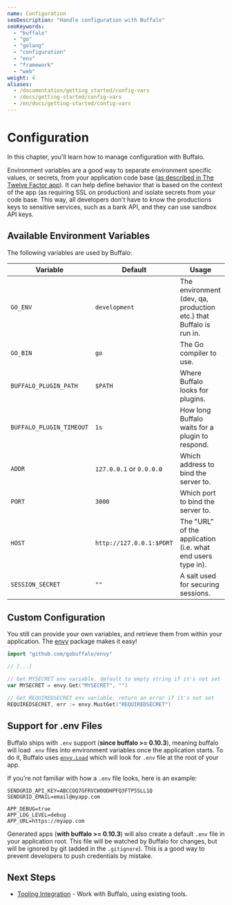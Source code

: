 ```yaml
---
name: Configuration
seoDescription: "Handle configuration with Buffalo"
seoKeywords:
  - "buffalo"
  - "go"
  - "golang"
  - "configuration"
  - "env"
  - "framework"
  - "web"
weight: 4
aliases:
  - /documentation/getting_started/config-vars
  - /docs/getting-started/config-vars
  - /en/docs/getting-started/config-vars
---
```


# Configuration

In this chapter, you'll learn how to manage configuration with Buffalo.

Environment variables are a good way to separate environment specific values, or secrets, from your application code base ([as described in The Twelve Factor app](https://12factor.net/config)). It can help define behavior that is based on the context of the app (as requiring SSL on production) and isolate secrets from your code base. This way, all developers don't have to know the productions keys to sensitive services, such as a bank API, and they can use sandbox API keys.

## Available Environment Variables

The following variables are used by Buffalo:

| Variable                 | Default                  | Usage                                                      |
| ---                      | ---                      | ---                                                        |
| `GO_ENV`                 | `development`            | The environment (dev, qa, production etc.) that Buffalo is run in.                   |
| `GO_BIN`                 | `go`                     | The Go compiler to use.                                     |
| `BUFFALO_PLUGIN_PATH`    | `$PATH`                  | Where Buffalo looks for plugins.                            |
| `BUFFALO_PLUGIN_TIMEOUT` | `1s`                     | How long Buffalo waits for a plugin to respond.             |
| `ADDR`                   | `127.0.0.1` or `0.0.0.0` | Which address to bind the server to.                        |
| `PORT`                   | `3000`                   | Which port to bind the server to.                           |
| `HOST`                   | `http://127.0.0.1:$PORT` | The "URL" of the application (i.e. what end users type in). |
| `SESSION_SECRET`         | `""`                     | A salt used for securing sessions.                          |

## Custom Configuration

You still can provide your own variables, and retrieve them from within your application. The [envy](https://github.com/gobuffalo/envy) package makes it easy!

```go
import "github.com/gobuffalo/envy"

// [...]

// Get MYSECRET env variable, default to empty string if it's not set
var MYSECRET = envy.Get("MYSECRET", "")

// Get REQUIREDSECRET env variable, return an error if it's not set
REQUIREDSECRET, err := envy.MustGet("REQUIREDSECRET")
```

## Support for .env Files

<!--%= sinceVersion("0.10.3") %-->

Buffalo ships with `.env` support (**since buffalo >= 0.10.3**), meaning buffalo will load `.env` files into environment variables once the application starts. To do it, Buffalo uses [`envy.Load`](https://github.com/gobuffalo/envy/blob/e613c80275b86293880eddeb27417c9a7c670ff3/envy.go#L53) which will look for `.env` file at the root of your app.

If you're not familiar with how a `.env` file looks, here is an example:

```text
SENDGRID_API_KEY=ABCCOQ7GFRVCW0ODHPFQ3FTP5SLL1Q
SENDGRID_EMAIL=email@myapp.com

APP_DEBUG=true
APP_LOG_LEVEL=debug
APP_URL=https://myapp.com
```

Generated apps (**with buffalo >= 0.10.3**) will also create a default `.env` file in your application root. This file will be watched by Buffalo for changes, but will be ignored by git (added in the `.gitignore`). This is a good way to prevent developers to push credentials by mistake.

## Next Steps

* [Tooling Integration](/documentation/getting_started/integrations) - Work with Buffalo, using existing tools.
